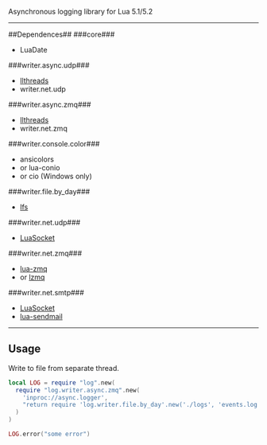 Asynchronous logging library for Lua 5.1/5.2

***

##Dependences##
###core###
* LuaDate

###writer.async.udp###
* [llthreads](http://github.com/Neopallium/lua-llthreads)
* writer.net.udp

###writer.async.zmq###
* [llthreads](http://github.com/Neopallium/lua-llthreads)
* writer.net.zmq

###writer.console.color###
* ansicolors
* or lua-conio
* or cio (Windows only)

###writer.file.by_day###
* [lfs](http://keplerproject.github.com/luafilesystem)

###writer.net.udp###
* [LuaSocket](http://www.impa.br/~diego/software/luasocket)

###writer.net.zmq###
* [lua-zmq](http://github.com/Neopallium/lua-zmq)
* or [lzmq](http://github.com/moteus/lzmq)

###writer.net.smtp###
* [LuaSocket](http://www.impa.br/~diego/software/luasocket)
* [lua-sendmail](http://github.com/moteus/lua-sendmail)

***

## Usage ##

Write to file from separate thread.

```lua
local LOG = require "log".new(
  require "log.writer.async.zmq".new(
    'inproc://async.logger',
    "return require 'log.writer.file.by_day'.new('./logs', 'events.log', 5000)"
  )
)

LOG.error("some error")
```
